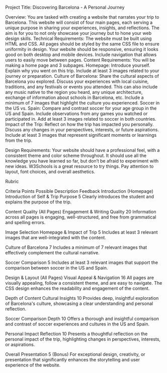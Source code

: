 Project Title: Discovering Barcelona - A Personal Journey

Overview:
You are tasked with creating a website that narrates your trip to Barcelona. This website will consist of four main pages, each serving a unique purpose in sharing your experiences, insights, and reflections. The aim is for you to not only showcase your journey but to hone your web design skills. 
Technical Requirements:
The website must be built using HTML and CSS.
All pages should be styled by the same CSS file to ensure uniformity in design.
Your website should be responsive, ensuring it looks good on both desktop and mobile devices. 
Include navigation that allows users to easily move between pages.
Content Requirements:
You will be making a home page and 3 subpages. 
Homepage:
Introduce yourself.
Explain why you went on this trip.
Include at least 3 images related to your journey or preparation.
Culture of Barcelona:
Share the cultural aspects of Barcelona you explored.
Discuss your experiences with local cuisine, traditions, and any festivals or events you attended. This can also include any music native to the region you heard, any unique architecture, exchange of information about schools in Barcelona, etc. 
Include a minimum of 7 images that highlight the culture you experienced.
Soccer in the US vs. Spain:
Compare and contrast soccer for your age group in the US and Spain.
Include observations from any games you watched or participated in.
Add at least 3 images related to soccer in both countries.
Impact of the Trip:
Reflect on how the trip has impacted you personally.
Discuss any changes in your perspectives, interests, or future aspirations.
Include at least 3 images that represent significant moments or learnings from the trip.




Design Requirements:
Your website should have a professional feel, with a consistent theme and color scheme throughout.
It should use all the knowledge you have learned so far, but don’t be afraid to experiment with new ideas. W3Schools is a great resource to try things. 
Pay attention to layout, font choices, and overall aesthetics.

Rubric

Criteria
Points Possible
Description
Feedback
 Introduction (Homepage)
Introduction of Self & Trip Purpose
5
Clearly introduces the student and explains the purpose of the trip.


Content Quality (All Pages)
Engagement & Writing Quality
20
Information across all pages is engaging, well-structured, and free from grammatical and spelling errors.


Image Selection
Homepage & Impact of Trip
5
Includes at least 3 relevant images that are well-integrated with the content.


Culture of Barcelona
7
Includes a minimum of 7 relevant images that effectively complement the cultural narrative.


Soccer Comparison
5
Includes at least 3 relevant images that support the comparison between soccer in the US and Spain.


Design & Layout (All Pages)
Visual Appeal & Navigation
16
All pages are visually appealing, follow a consistent theme, and are easy to navigate. The CSS design enhances the readability and engagement of the content.


Depth of Content
Cultural Insights
10
Provides deep, insightful exploration of Barcelona's culture, showcasing a clear understanding and personal reflection.


Soccer Comparison Depth
10
Offers a thorough and insightful comparison and contrast of soccer experiences and cultures in the US and Spain.


Personal Impact Reflection
10
Presents a thoughtful reflection on the personal impact of the trip, highlighting changes in perspectives, interests, or aspirations.


Overall Presentation
5 (Bonus)
For exceptional design, creativity, or presentation that significantly enhances the storytelling and user experience of the website.





